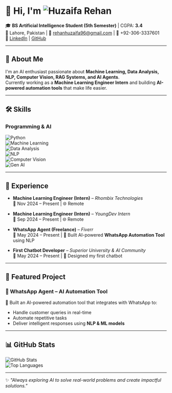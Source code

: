 # 👋 Hi, I'm ![Huzaifa Rehan](https://img.shields.io/badge/Huzaifa%20Rehan-AI%20Enthusiast-brightgreen?style=for-the-badge)  

🎓 **BS Artificial Intelligence Student (5th Semester)** | CGPA: **3.4**  
📍 Lahore, Pakistan | 📧 rehanhuzaifa96@gmail.com | 📱 +92-306-3337601  
🔗 [LinkedIn](https://www.linkedin.com/in/huzaifa-rehan-14b719297/) | [GitHub](https://github.com/huzaifa1rehan)  

---

## 🚀 About Me  
I'm an AI enthusiast passionate about **Machine Learning, Data Analysis, NLP, Computer Vision, RAG Systems, and AI Agents**.  
Currently working as a **Machine Learning Engineer Intern** and building **AI-powered automation tools** that make life easier.  

---

## 🛠️ Skills  

### Programming & AI  
![Python](https://img.shields.io/badge/Python-★★★★★-blue?logo=python&logoColor=white)  
![Machine Learning](https://img.shields.io/badge/Machine%20Learning-★★★★★-orange?logo=tensorflow&logoColor=white)  
![Data Analysis](https://img.shields.io/badge/Data%20Analysis-★★★★☆-green?logo=google-analytics&logoColor=white)  
![NLP](https://img.shields.io/badge/NLP-★★★★☆-purple?logo=amazon-lex&logoColor=white)  
![Computer Vision](https://img.shields.io/badge/Computer%20Vision-★★★★☆-red?logo=opencv&logoColor=white)  
![Gen AI](https://img.shields.io/badge/Generative%20AI-★★★★☆-pink?logo=openai&logoColor=white)  

---

## 💼 Experience  

- **Machine Learning Engineer (Intern)** – *Rhombix Technologies*  
  📅 Nov 2024 – Present | 🌐 Remote  

- **Machine Learning Engineer (Intern)** – *YoungDev Intern*  
  📅 Sep 2024 – Present | 🌐 Remote  

- **WhatsApp Agent (Freelance)** – *Fiverr*  
  📅 May 2024 – Present | 🚀 Built AI-powered **WhatsApp Automation Tool** using NLP  

- **First Chatbot Developer** – *Superior University & AI Community*  
  📅 May 2024 – Present | 🤖 Designed my first chatbot  

---

## 🌟 Featured Project  

### 🤖 WhatsApp Agent – AI Automation Tool  
🔹 Built an AI-powered automation tool that integrates with WhatsApp to:  
- Handle customer queries in real-time  
- Automate repetitive tasks  
- Deliver intelligent responses using **NLP & ML models**  

---

## 📊 GitHub Stats  

![GitHub Stats](https://github-readme-stats.vercel.app/api?username=huzaifa1rehan&show_icons=true&theme=radical)  
![Top Languages](https://github-readme-stats.vercel.app/api/top-langs/?username=huzaifa1rehan&layout=compact&theme=radical)  

---

✨ *"Always exploring AI to solve real-world problems and create impactful solutions."*  
